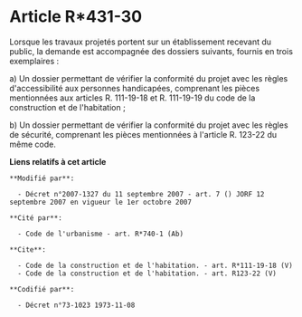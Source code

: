 # Article R*431-30

Lorsque les travaux projetés portent sur un établissement recevant du public, la demande est accompagnée des dossiers
suivants, fournis en trois exemplaires : 

a) Un dossier permettant de vérifier la conformité du projet avec les règles d'accessibilité aux personnes handicapées,
comprenant les pièces mentionnées aux articles R. 111-19-18 et R. 111-19-19 du code de la construction et de l'habitation ; 

b) Un dossier permettant de vérifier la conformité du projet avec les règles de sécurité, comprenant les pièces mentionnées à
l'article R. 123-22 du même code.

**Liens relatifs à cet article**

	**Modifié par**:

	  - Décret n°2007-1327 du 11 septembre 2007 - art. 7 () JORF 12 septembre 2007 en vigueur le 1er octobre 2007

	**Cité par**:

	  - Code de l'urbanisme - art. R*740-1 (Ab)

	**Cite**:

	  - Code de la construction et de l'habitation. - art. R*111-19-18 (V)
	  - Code de la construction et de l'habitation. - art. R123-22 (V)

	**Codifié par**:

	  - Décret n°73-1023 1973-11-08
